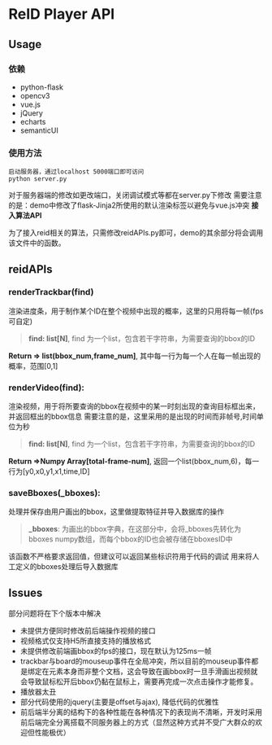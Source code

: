 # ReID Player API
## Usage
### 依赖

+ python-flask
+ opencv3
+ vue.js
+ jQuery
+ echarts
+ semanticUI

### 使用方法
```
启动服务器，通过localhost 5000端口即可访问
python server.py
```
对于服务器端的修改如更改端口，关闭调试模式等都在server.py下修改
需要注意的是：demo中修改了flask-Jinja2所使用的默认渲染标签以避免与vue.js冲突
**接入算法API**

为了接入reid相关的算法，只需修改reidAPIs.py即可，demo的其余部分将会调用该文件中的函数。
## reidAPIs
### renderTrackbar(find)

渲染进度条，用于制作某个ID在整个视频中出现的概率，这里的只用将每一帧(fps可自定)
> **find: list[N]**, find 为一个list，包含若干字符串，为需要查询的bbox的ID

**Return => list(bbox_num,frame_num]**, 其中每一行为每一个人在每一帧出现的概率，范围[0,1]

### renderVideo(find):

渲染视频，用于将所要查询的bbox在视频中的某一时刻出现的查询目标框出来，并返回框出的bbox信息
需要注意的是，这里采用的是出现的时间而非帧号,时间单位为秒
> **find: list[N]**, find 为一个list，包含若干字符串，为需要查询的bbox的ID

**Return =>Numpy Array[total-frame-num]**, 返回一个list(bbox_num,6)，每一行为[y0,x0,y1,x1,time,ID]

### saveBboxes(\_bboxes):
处理并保存由用户画出的bbox，这里做提取特征并导入数据库的操作

> **\_bboxes**: 为画出的bbox字典，在这部分中，会将_bboxes先转化为bboxes numpy数组，而每个bbox的ID也会被存储在bboxesID中

该函数不严格要求返回值，但建议可以返回某些标识符用于代码的调试
用来将人工定义的bboxes处理后导入数据库



## Issues

部分问题将在下个版本中解决
+ 未提供方便同时修改前后端操作视频的接口
+ 视频格式仅支持H5所直接支持的播放格式
+ 未提供修改前端画bbox的fps的接口，现在默认为125ms一帧
+ trackbar与board的mouseup事件在全局冲突，所以目前的mouseup事件都是绑定在元素本身而非整个文档，这会导致在画bbox时一旦手滑画出视频就会导致鼠标松开后bbox仍黏在鼠标上，需要再完成一次点击操作才能修复。
+ 播放器太丑
+ 部分代码使用的jquery(主要是offset与ajax), 降低代码的优雅性
+ 前后端半分离的结构下的各种性能在各种情况下的表现尚不清晰，开发时采用前后端完全分离搭载不同服务器上的方式（显然这种方式并不受广大群众的欢迎但性能极优）

